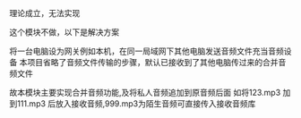 理论成立，无法实现

这个模块不做，以下是解决方案

将一台电脑设为网关例如本机，在同一局域网下其他电脑发送音频文件充当音频设备
本项目省略了音频文件传输的步骤，默认已接收到了其他电脑传过来的合并音频文件

故本模块主要实现合并音频功能,及将私人音频追加到原音频后面
如将123.mp3 加到111.mp3 后放入接收音频,999.mp3为陌生音频可直接传入接收音频库


